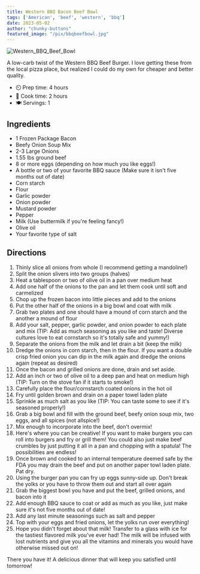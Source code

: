 ```yaml
---
title: Western BBQ Bacon Beef Bowl
tags: ['American', 'beef', 'western', 'bbq']
date: 2023-05-02
author: "chunky-buttons"
featured_image: "/pix/bbqbeefbowl.jpg"
---
```


![Western_BBQ_Beef_Bowl](/pix/bbqbeefbowl.jpg)

A low-carb twist of the Western BBQ Beef Burger. I love getting these from 
the local pizza place, but realized I could do my own for cheaper and better quality.

- ⏲️ Prep time: 4 hours
- 🍳 Cook time: 2 hours
- 🍽️ Servings: 1

## Ingredients

- 1 Frozen Package Bacon
- Beefy Onion Soup Mix
- 2-3 Large Onions
- 1.55 lbs ground beef
- 8 or more eggs (depending on how much you like eggs!)
- A bottle or two of your favorite BBQ sauce (Make sure it isn't five months out of date)
- Corn starch
- Flour
- Garlic powder
- Onion powder
- Mustard powder
- Pepper
- Milk (Use buttermilk if you're feeling fancy!)
- Olive oil
- Your favorite type of salt

## Directions

1. Thinly slice all onions from whole (I recommend getting a mandoline!)
2. Split the onion slivers into two groups (halves)
3. Heat a tablespoon or two of olive oil in a pan over medium heat
4. Add one half of the onions to the pan and let them cook until soft and carmelized
5. Chop up the frozen bacon into little pieces and add to the onions
6. Put the other half of the onions in a big bowl and coat with milk
7. Grab two plates and one should have a mound of corn starch and the another a mound of flour
8. Add your salt, pepper, garlic powder, and onion powder to each plate and mix
(TIP: Add as much seasoning as you like and taste! Diverse cultures love to eat cornstarch so it's totally safe and yummy!)
9. Separate the onions from the milk and let drain a bit (keep the milk)
10. Dredge the onions in corn starch, then in the flour. If you want a double crisp fried onion you can
dip in the milk again and dredge the onions again (repeat as desired)
11. Once the bacon and grilled onions are done, drain and set aside. 
12. Add an inch or two of olive oil to a deep pan and heat on medium high
(TIP: Turn on the stove fan if it starts to smoke!)
13. Carefully place the flour/cornstarch coated onions in the hot oil
14. Fry until golden brown and drain on a paper towel laden plate
15. Sprinkle as much salt as you like
(TIP: You can taste some to see if it's seasoned properly!)
16. Grab a big bowl and fill with the ground beef, beefy onion soup mix, two eggs, and all spices (not allspice!)
17. Mix enough to incorporate into the beef, don't overmix!
18. Here's where you can be creative! If you want to make burgers you can roll into burgers and fry or grill them!
You could also just make beef crumbles by just putting it all in a pan and chopping with a spatula! The possibilities
are endless!
19. Once brown and cooked to an internal temperature deemed safe by the FDA you may
drain the beef and put on another paper towl laden plate. Pat dry.
20. Using the burger pan you can fry up eggs sunny-side up. Don't break the yolks or you have to throw them out
and start all over again
21. Grab the biggest bowl you have and put the beef, grilled onions, and bacon into it
22. Add enough BBQ sauce to coat or add as much as you like, just make sure it's not five months out of date!
23. Add any last minute seasonings such as salt and pepper 
24. Top with your eggs and fried onions, let the yolks run over everything!
25. Hope you didn't forget about that milk! Transfer to a glass with ice for the tastiest flavored milk you've ever had!
The milk will be infused with lost nutrients and give you all the vitamins and minerals you would have otherwise 
missed out on! 

There you have it! A delicious dinner that will keep you satisfied until tomorrow!
